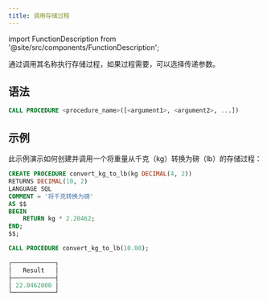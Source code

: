 ```yaml
---
title: 调用存储过程
---
```

import FunctionDescription from '@site/src/components/FunctionDescription';

<FunctionDescription description="引入或更新: v1.2.637"/>

通过调用其名称执行存储过程，如果过程需要，可以选择传递参数。

## 语法

```sql
CALL PROCEDURE <procedure_name>([<argument1>, <argument2>, ...])
```

## 示例

此示例演示如何创建并调用一个将重量从千克（kg）转换为磅（lb）的存储过程：

```sql
CREATE PROCEDURE convert_kg_to_lb(kg DECIMAL(4, 2)) 
RETURNS DECIMAL(10, 2) 
LANGUAGE SQL 
COMMENT = '将千克转换为磅'
AS $$
BEGIN
    RETURN kg * 2.20462;
END;
$$;

CALL PROCEDURE convert_kg_to_lb(10.00);

┌────────────┐
│   Result   │
├────────────┤
│ 22.0462000 │
└────────────┘
```